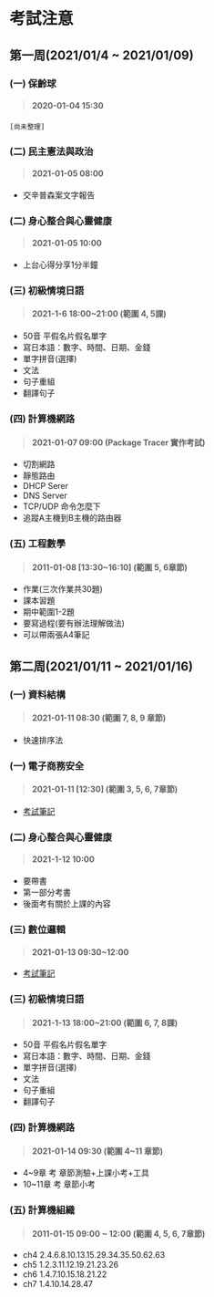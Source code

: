 # 考試注意

## 第一周(2021/01/4 ~ 2021/01/09)
### (一) 保齡球
> #### 2020-01-04 15:30
    [尚未整理]

### (二) 民主憲法與政治
> #### 2021-01-05 08:00
 - 交辛普森案文字報告


### (二) 身心整合與心靈健康
> #### 2021-01-05 10:00
 - 上台心得分享1分半鐘

### (三) 初級情境日語
> #### 2021-1-6 18:00~21:00 (範圍 4, 5課)
 - 50音 平假名片假名單字
 - 寫日本語：數字、時間、日期、金錢
 - 單字拼音(選擇)
 - 文法
 - 句子重組
 - 翻譯句子

### (四) 計算機網路
> #### 2021-01-07 09:00 (Package Tracer 實作考試)
 - 切割網路
 - 靜態路由
 - DHCP Serer
 - DNS Server
 - TCP/UDP 命令怎麼下
 - 追蹤A主機到B主機的路由器

### (五) 工程數學
> #### 2011-01-08 [13:30~16:10] (範圍 5, 6章節)
- 作業(三次作業共30題)
- 課本習題
- 期中範圍1-2題
- 要寫過程(要有辦法理解做法)
- 可以帶兩張A4筆記

## 第二周(2021/01/11 ~ 2021/01/16)
### (一) 資料結構
> #### 2021-01-11 08:30 (範圍 7, 8, 9 章節)
 - 快速排序法

### (一) 電子商務安全
> #### 2021-01-11 [12:30] (範圍 3, 5, 6, 7章節)
- [考試筆記](https://docs.google.com/document/d/1KoyhIFDBaDPCfwHSWDdDh0Fti99hHrVFxWFnEYHJCa8/edit)

### (二) 身心整合與心靈健康
> #### 2021-1-12 10:00
 - 要帶書
 - 第一部分考書
 - 後面考有關於上課的內容

### (三) 數位邏輯
> #### 2021-01-13 09:30~12:00
- [考試筆記](https://docs.google.com/document/d/1KoyhIFDBaDPCfwHSWDdDh0Fti99hHrVFxWFnEYHJCa8/edit)

### (三) 初級情境日語
> #### 2021-1-13 18:00~21:00 (範圍 6, 7, 8課)
 - 50音 平假名片假名單字
 - 寫日本語：數字、時間、日期、金錢
 - 單字拼音(選擇)
 - 文法
 - 句子重組
 - 翻譯句子

### (四) 計算機網路
> #### 2021-01-14 09:30 (範圍 4~11 章節)
 - 4~9章 考 章節測驗+上課小考+工具
 - 10~11章 考 章節小考

### (五) 計算機組織
> #### 2011-01-15 09:00 ~ 12:00 (範圍 4, 5, 6, 7章節)
- ch4 2.4.6.8.10.13.15.29.34.35.50.62.63
- ch5 1.2.3.11.12.19.21.23.26
- ch6 1.4.7.10.15.18.21.22
- ch7 1.4.10.14.28.47